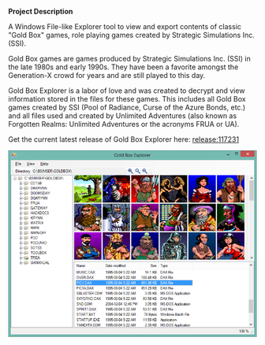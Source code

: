 **Project Description**

A Windows File-like Explorer tool to view and export contents of classic "Gold Box" games, role playing games created by Strategic Simulations Inc. (SSI).

Gold Box games are games produced by Strategic Simulations Inc. (SSI) in the late 1980s and early 1990s. They have been a favorite amongst the Generation-X crowd for years and are still played to this day.

Gold Box Explorer is a labor of love and was created to decrypt and view information stored in the files for these games. This includes all Gold Box games created by SSI (Pool of Radiance, Curse of the Azure Bonds, etc.) and all files used and created by Unlimited Adventures (also known as Forgotten Realms: Unlimited Adventures or the acronyms FRUA or UA).

Get the current latest release of Gold Box Explorer here: [release:117231](release_117231) 

![](Home_gb1.0-codeplex.png)